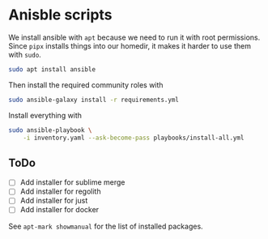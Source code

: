 # Anisble scripts

We install ansible with `apt` because we need to run it with root permissions. Since `pipx` installs things into our homedir, it makes it harder to use them with `sudo`.

```bash
sudo apt install ansible
```

Then install the required community roles with

```bash
sudo ansible-galaxy install -r requirements.yml
```

Install everything with

```bash
sudo ansible-playbook \
    -i inventory.yaml --ask-become-pass playbooks/install-all.yml
```

## ToDo

- [ ] Add installer for sublime merge
- [ ] Add installer for regolith
- [ ] Add installer for just
- [ ] Add installer for docker

See `apt-mark showmanual` for the list of installed packages.

